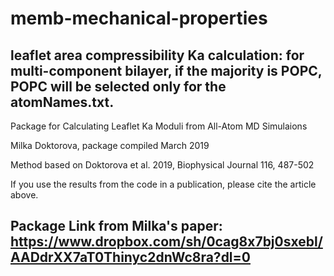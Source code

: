 # memb-mechanical-properties  #


leaflet area compressibility Ka calculation:
for multi-component bilayer, if the majority is POPC, POPC will be selected only for the atomNames.txt. 
--------------------------------------------------------------------------------------
Package for Calculating Leaflet Ka Moduli from All-Atom MD Simulaions

Milka Doktorova, package compiled March 2019

Method based on Doktorova et al. 2019, Biophysical Journal 116, 487-502

If you use the results from the code in a publication, please cite the article above.

Package Link from Milka's paper: https://www.dropbox.com/sh/0cag8x7bj0sxebl/AADdrXX7aT0Thinyc2dnWc8ra?dl=0
--------------------------------------------------------------------------------------
